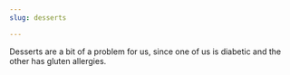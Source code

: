 ```yaml
---
slug: desserts

---
```

<p>

Desserts are a bit of a problem for us, since one of us is diabetic and the other has gluten allergies.</p>